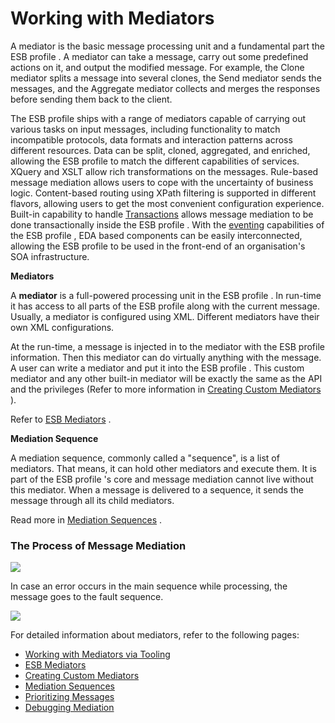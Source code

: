# Working with Mediators

A mediator is the basic message processing unit and a fundamental part
the ESB profile . A mediator can take a message, carry out some
predefined actions on it, and output the modified message. For example,
the Clone mediator splits a message into several clones, the Send
mediator sends the messages, and the Aggregate mediator collects and
merges the responses before sending them back to the client.

The ESB profile ships with a range of mediators capable of carrying out
various tasks on input messages, including functionality to match
incompatible protocols, data formats and interaction patterns across
different resources. Data can be split, cloned, aggregated, and
enriched, allowing the ESB profile to match the different capabilities
of services. XQuery and XSLT allow rich transformations on the messages.
Rule-based message mediation allows users to cope with the uncertainty
of business logic. Content-based routing using XPath filtering is
supported in different flavors, allowing users to get the most
convenient configuration experience. Built-in capability to handle
[Transactions](https://docs.wso2.com/display/EI650/Working+with+Transactions)
allows message mediation to be done transactionally inside the ESB
profile . With the
[eventing](https://docs.wso2.com/display/EI650/Working+with+Topics+and+Events)
capabilities of the ESB profile , EDA based components can be easily
interconnected, allowing the ESB profile to be used in the front-end of
an organisation's SOA infrastructure.

**Mediators**

A **mediator** is a full-powered processing unit in the ESB profile . In
run-time it has access to all parts of the ESB profile along with the
current message. Usually, a mediator is configured using XML. Different
mediators have their own XML configurations.

At the run-time, a message is injected in to the mediator with the ESB
profile information. Then this mediator can do virtually anything with
the message. A user can write a mediator and put it into the ESB profile
. This custom mediator and any other built-in mediator will be exactly
the same as the API and the privileges (Refer to more information in
[Creating Custom Mediators](_Creating_Custom_Mediators_) ).

Refer to [ESB Mediators](_ESB_Mediators_) .

**Mediation Sequence**

A mediation sequence, commonly called a "sequence", is a list of
mediators. That means, it can hold other mediators and execute them. It
is part of the ESB profile 's core and message mediation cannot live
without this mediator. When a message is delivered to a sequence, it
sends the message through all its child mediators.

Read more in [Mediation Sequences](_Mediation_Sequences_) .

### The Process of Message Mediation

![](attachments/30540586/30705074.png)

In case an error occurs in the main sequence while processing, the
message goes to the fault sequence.

![](attachments/30540586/30705076.png)

For detailed information about mediators, refer to the following pages:

-   [Working with Mediators via
    Tooling](_Working_with_Mediators_via_Tooling_)
-   [ESB Mediators](_ESB_Mediators_)
-   [Creating Custom Mediators](_Creating_Custom_Mediators_)
-   [Mediation Sequences](_Mediation_Sequences_)
-   [Prioritizing Messages](_Prioritizing_Messages_)
-   [Debugging Mediation](_Debugging_Mediation_)

  
